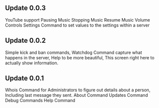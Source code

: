 ## Update 0.0.3

YouTube support
Pausing Music
Stopping Music
Resume Music
Volume Controls
Settings Command to set values to the settings within a server

## Update 0.0.2

Simple kick and ban commands,
Watchdog Command capture what happens in the server,
Help to be more beautiful,
This screen right here to actually show information.

## Update 0.0.1

Whois Command for Administrators to figure out details about a person, Including last message they sent.
About Command
Updates Command
Debug Commands
Help Command
